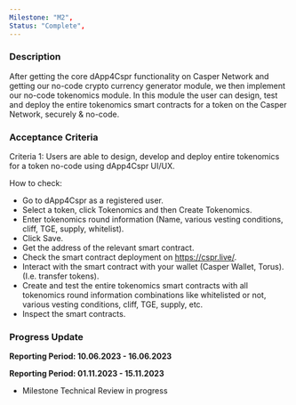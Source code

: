 ```yaml
---
Milestone: "M2",
Status: "Complete",
---
```

<!--lang:en--> 
### Description

After getting the core dApp4Cspr functionality on Casper Network and getting our no-code crypto currency generator module, we then implement our no-code tokenomics module. In this module the user can design, test and deploy the entire tokenomics smart contracts for a token on the Casper Network, securely & no-code.

### Acceptance Criteria

Criteria 1: Users are able to design, develop and deploy entire tokenomics for a token no-code using dApp4Cspr UI/UX.

How to check: 
- Go to dApp4Cspr as a registered user.
- Select a token, click Tokenomics and then Create Tokenomics. 
- Enter tokenomics round information (Name, various vesting conditions, cliff, TGE, supply, whitelist). 
- Click Save. 
- Get the address of the relevant smart contract. 
- Check the smart contract deployment on https://cspr.live/. 
- Interact with the smart contract with your wallet (Casper Wallet, Torus). (I.e. transfer tokens).
- Create and test the entire tokenomics smart contracts with all tokenomics round information combinations like whitelisted or not, various vesting conditions, cliff, TGE, supply, etc.
- Inspect the smart contracts.


### Progress Update

**Reporting Period: 10.06.2023 - 16.06.2023**

**Reporting Period: 01.11.2023 - 15.11.2023**
- Milestone Technical Review in progress
